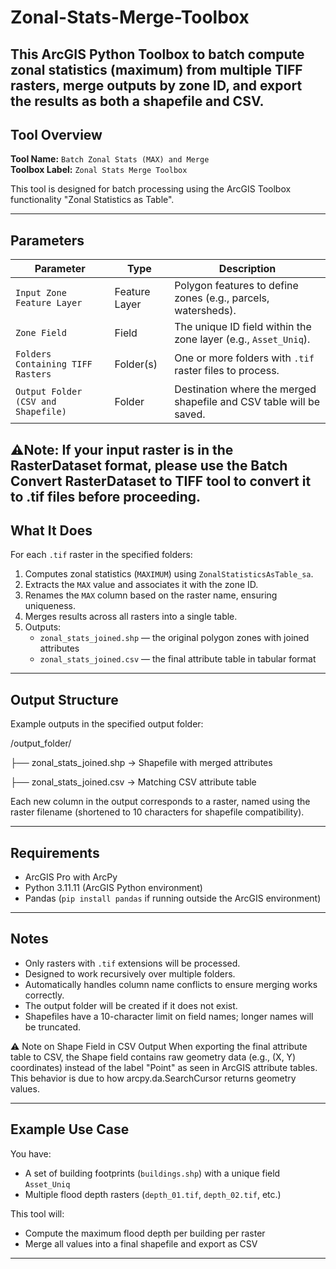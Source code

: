 # Zonal-Stats-Merge-Toolbox
This ArcGIS Python Toolbox to batch compute zonal statistics (maximum) from multiple TIFF rasters, merge outputs by zone ID, and export the results as both a shapefile and CSV.
--

## Tool Overview

**Tool Name:** `Batch Zonal Stats (MAX) and Merge`  
**Toolbox Label:** `Zonal Stats Merge Toolbox`

This tool is designed for batch processing using the ArcGIS Toolbox functionality "Zonal Statistics as Table".

---

## Parameters

| Parameter | Type | Description |
|----------|------|-------------|
| `Input Zone Feature Layer` | Feature Layer | Polygon features to define zones (e.g., parcels, watersheds). |
| `Zone Field` | Field | The unique ID field within the zone layer (e.g., `Asset_Uniq`). |
| `Folders Containing TIFF Rasters` | Folder(s) | One or more folders with `.tif` raster files to process. |
| `Output Folder (CSV and Shapefile)` | Folder | Destination where the merged shapefile and CSV table will be saved. |

⚠️Note: If your input raster is in the RasterDataset format, please use the Batch Convert RasterDataset to TIFF tool to convert it to .tif files before proceeding.
---

## What It Does

For each `.tif` raster in the specified folders:
1. Computes zonal statistics (`MAXIMUM`) using `ZonalStatisticsAsTable_sa`.
2. Extracts the `MAX` value and associates it with the zone ID.
3. Renames the `MAX` column based on the raster name, ensuring uniqueness.
4. Merges results across all rasters into a single table.
5. Outputs:
   - `zonal_stats_joined.shp` — the original polygon zones with joined attributes
   - `zonal_stats_joined.csv` — the final attribute table in tabular format

---

## Output Structure

Example outputs in the specified output folder:

/output_folder/

├── zonal_stats_joined.shp -> Shapefile with merged attributes

├── zonal_stats_joined.csv -> Matching CSV attribute table

Each new column in the output corresponds to a raster, named using the raster filename (shortened to 10 characters for shapefile compatibility).

---

## Requirements

- ArcGIS Pro with ArcPy
- Python 3.11.11 (ArcGIS Python environment)
- Pandas (`pip install pandas` if running outside the ArcGIS environment)

---

## Notes

- Only rasters with `.tif` extensions will be processed.
- Designed to work recursively over multiple folders.
- Automatically handles column name conflicts to ensure merging works correctly.
- The output folder will be created if it does not exist.
- Shapefiles have a 10-character limit on field names; longer names will be truncated.


⚠️ Note on Shape Field in CSV Output
When exporting the final attribute table to CSV, the Shape field contains raw geometry data (e.g., (X, Y) coordinates)
instead of the label "Point" as seen in ArcGIS attribute tables. This behavior is due to how arcpy.da.SearchCursor returns geometry values.

---

## Example Use Case

You have:
- A set of building footprints (`buildings.shp`) with a unique field `Asset_Uniq`
- Multiple flood depth rasters (`depth_01.tif`, `depth_02.tif`, etc.)

This tool will:
- Compute the maximum flood depth per building per raster
- Merge all values into a final shapefile and export as CSV

---
